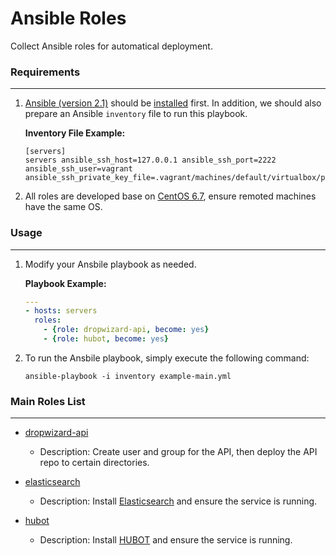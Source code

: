 # Ansible Roles
Collect Ansible roles for automatical deployment.

### Requirements
----------------
1. [Ansible (version 2.1)](https://github.com/ansible/ansible) should be [installed](http://docs.ansible.com/ansible/intro_installation.html) first. In addition, we should also prepare an Ansible `inventory` file to run this playbook.

	**Inventory File Example:**
	```
	[servers]
	servers ansible_ssh_host=127.0.0.1 ansible_ssh_port=2222 ansible_ssh_user=vagrant ansible_ssh_private_key_file=.vagrant/machines/default/virtualbox/private_key
	```

2. All roles are developed base on [CentOS 6.7](http://vault.centos.org/6.7/), ensure remoted machines have the same OS.

### Usage
---------
1. Modify your Ansbile playbook as needed.

	**Playbook Example:**
	```yaml
	---
	- hosts: servers
	  roles:
	    - {role: dropwizard-api, become: yes}
    	- {role: hubot, become: yes}
	```

2. To run the Ansbile playbook, simply execute the following command:

	`ansible-playbook -i inventory example-main.yml`

### Main Roles List
-------------------
* [dropwizard-api](roles/dropwizard-api)

	* Description: Create user and group for the API, then deploy the API repo to certain directories.

* [elasticsearch](roles/elasticsearch)

	* Description: Install [Elasticsearch](https://www.elastic.co/downloads/elasticsearch) and ensure the service is running.

* [hubot](roles/hubot)

	* Description: Install [HUBOT](https://hubot.github.com/) and ensure the service is running.

